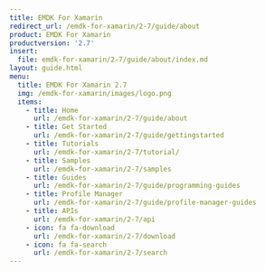 ```yaml
---
title: EMDK For Xamarin
redirect_url: /emdk-for-xamarin/2-7/guide/about
product: EMDK For Xamarin
productversion: '2.7'
insert:
  file: emdk-for-xamarin/2-7/guide/about/index.md
layout: guide.html
menu:
  title: EMDK For Xamarin 2.7
  img: /emdk-for-xamarin/images/logo.png
  items:
    - title: Home
      url: /emdk-for-xamarin/2-7/guide/about
    - title: Get Started
      url: /emdk-for-xamarin/2-7/guide/gettingstarted
    - title: Tutorials
      url: /emdk-for-xamarin/2-7/tutorial/
    - title: Samples
      url: /emdk-for-xamarin/2-7/samples
    - title: Guides
      url: /emdk-for-xamarin/2-7/guide/programming-guides
    - title: Profile Manager
      url: /emdk-for-xamarin/2-7/guide/profile-manager-guides
    - title: APIs
      url: /emdk-for-xamarin/2-7/api
    - icon: fa fa-download
      url: /emdk-for-xamarin/2-7/download    
    - icon: fa fa-search
      url: /emdk-for-xamarin/2-7/search
---
```

